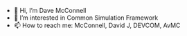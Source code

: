 - 👋 Hi, I’m Dave McConnell
- 👀 I’m interested in Common Simulation Framework
- 📫 How to reach me:  McConnell, David J, DEVCOM, AvMC

<!---
mcconnelldj/mcconnelldj is a ✨ special ✨ repository because its `README.md` (this file) appears on your GitHub profile.
You can click the Preview link to take a look at your changes.
--->
